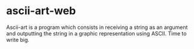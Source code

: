 # ascii-art-web
Ascii-art is a program which consists in receiving a string as an argument and outputting the string in a graphic representation using ASCII. Time to write big.
